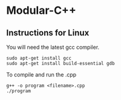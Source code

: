 # Modular-C++

## Instructions for Linux

You will need the latest gcc compiler.

    sudo apt-get install gcc    
    sudo apt-get install build-essential gdb
    
To compile and run the .cpp

    g++ -o program <filename>.cpp
    ./program

